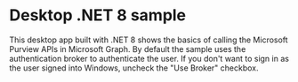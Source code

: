 # Desktop .NET 8 sample

This desktop app built with .NET 8 shows the basics of calling the Microsoft Purview APIs in Microsoft Graph. By default the sample uses the authentication broker to authenticate the user. If you don't want to sign in as the user signed into Windows, uncheck the "Use Broker" checkbox.

